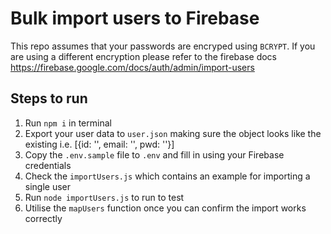 # Bulk import users to Firebase

This repo assumes that your passwords are encryped using `BCRYPT`. If you are using a different encryption please refer to the firebase docs https://firebase.google.com/docs/auth/admin/import-users

## Steps to run

1. Run `npm i` in terminal
2. Export your user data to `user.json` making sure the object looks like the existing i.e. [{id: '', email: '', pwd: ''}]
3. Copy the `.env.sample` file to `.env` and fill in using your Firebase credentials
4. Check the `importUsers.js` which contains an example for importing a single user
5. Run `node importUsers.js` to run to test
6. Utilise the `mapUsers` function once you can confirm the import works correctly